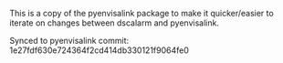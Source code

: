 This is a copy of the pyenvisalink package to make it quicker/easier to iterate on changes between dscalarm and pyenvisalink.

Synced to pyenvisalink commit: 1e27fdf630e724364f2cd414db330121f9064fe0
